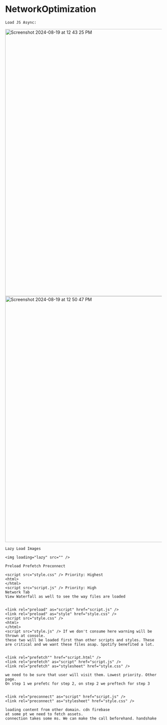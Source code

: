 # NetworkOptimization

```
Load JS Async:
```

<img width="859" alt="Screenshot 2024-08-19 at 12 43 25 PM" src="https://github.com/user-attachments/assets/fca92874-4920-4e0e-a8f8-be728e506b4a">

<img width="791" alt="Screenshot 2024-08-19 at 12 50 47 PM" src="https://github.com/user-attachments/assets/7f10e57d-38a9-48ab-848b-73889f3331ea">

```
Lazy Load Images

<img loading="lazy" src="" />
```

```
Preload Prefetch Preconnect

<script src="style.css" /> Priority: Highest
<html>
</html>
<script src="script.js" /> Priority: High
Network Tab
View Waterfall as well to see the way files are loaded


<link rel="preload" as="script" href="script.js" />
<link rel="preload" as="style" href="style.css" />
<script src="style.css" />
<html>
</html>
<script src="style.js" /> If we don't consume here warning will be thrown at console.
these two will be loaded first than other scripts and styles. These are critical and we want these files asap. Spotify benefited a lot.


<link rel="prefetch"" href="script.html" />
<link rel="prefetch" as="script" href="script.js" />
<link rel="prefetch" as="stylesheet" href="style.css" />

we need to be sure that user will visit them. Lowest priority. Other page.
On step 1 we prefetc for step 2, on step 2 we preftech for step 3


<link rel="preconnect" as="script" href="script.js" />
<link rel="preconnect" as="stylesheet" href="style.css" />

loading content from other domain. cdn firebase
at some pt we need to fetch assets.
connection takes some ms. We can make the call beforehand. handshake
```
